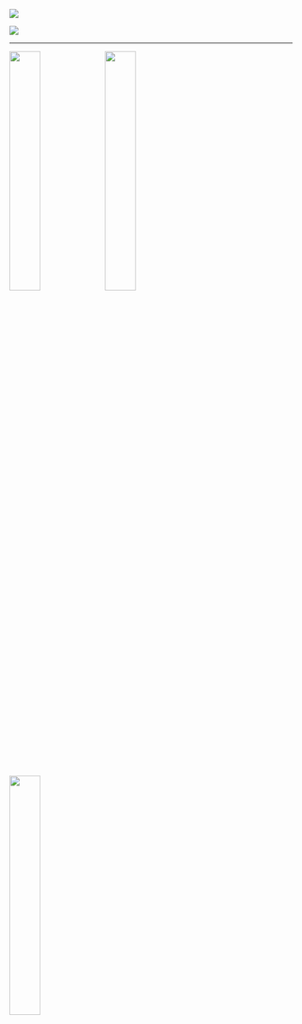 
<a href=https://www.cleardarksky.com/c/SWMASMTkey.html><img src="https://www.cleardarksky.com/c/SWMASMTcsk.gif?c=1335641"></a>

<a href="https://forecast.weather.gov/product.php?site=MSO&issuedby=MSO&product=AFD&format=txt&version=1&glossary=1">
  <img src="https://img.shields.io/badge/NWS%20Weather%20Forcecast%20For%20Bozeman,%20MT%20-%234285F4.svg?&style=for-the-badge&logo=chrome&logoColor=white"/>
</a>

---

<div align="left">
  <img src="https://services.swpc.noaa.gov/images/aurora-forecast-northern-hemisphere.jpg" width="33%">

  <img src="https://sdo.gsfc.nasa.gov/assets/img/latest/latest_1024_211193171.jpg" width="33%" />

  <img src="https://sdo.gsfc.nasa.gov/assets/img/latest/latest_1024_HMIBC.jpg" width="33%" />
</div>
